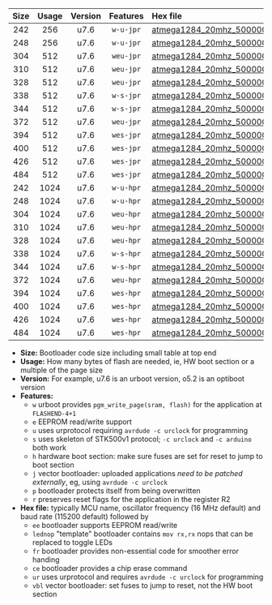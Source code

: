 |Size|Usage|Version|Features|Hex file|
|:-:|:-:|:-:|:-:|:--|
|242|256|u7.6|`w-u-jpr`|[atmega1284_20mhz_500000bps_ur_vbl.hex](https://raw.githubusercontent.com/stefanrueger/urboot/main/bootloaders/atmega1284/fcpu_20mhz/500000_bps/atmega1284_20mhz_500000bps_ur_vbl.hex)|
|248|256|u7.6|`w-u-jpr`|[atmega1284_20mhz_500000bps_lednop_ur_vbl.hex](https://raw.githubusercontent.com/stefanrueger/urboot/main/bootloaders/atmega1284/fcpu_20mhz/500000_bps/atmega1284_20mhz_500000bps_lednop_ur_vbl.hex)|
|304|512|u7.6|`weu-jpr`|[atmega1284_20mhz_500000bps_ee_ur_vbl.hex](https://raw.githubusercontent.com/stefanrueger/urboot/main/bootloaders/atmega1284/fcpu_20mhz/500000_bps/atmega1284_20mhz_500000bps_ee_ur_vbl.hex)|
|310|512|u7.6|`weu-jpr`|[atmega1284_20mhz_500000bps_ee_lednop_ur_vbl.hex](https://raw.githubusercontent.com/stefanrueger/urboot/main/bootloaders/atmega1284/fcpu_20mhz/500000_bps/atmega1284_20mhz_500000bps_ee_lednop_ur_vbl.hex)|
|328|512|u7.6|`weu-jpr`|[atmega1284_20mhz_500000bps_ee_lednop_fr_ur_vbl.hex](https://raw.githubusercontent.com/stefanrueger/urboot/main/bootloaders/atmega1284/fcpu_20mhz/500000_bps/atmega1284_20mhz_500000bps_ee_lednop_fr_ur_vbl.hex)|
|338|512|u7.6|`w-s-jpr`|[atmega1284_20mhz_500000bps_vbl.hex](https://raw.githubusercontent.com/stefanrueger/urboot/main/bootloaders/atmega1284/fcpu_20mhz/500000_bps/atmega1284_20mhz_500000bps_vbl.hex)|
|344|512|u7.6|`w-s-jpr`|[atmega1284_20mhz_500000bps_lednop_vbl.hex](https://raw.githubusercontent.com/stefanrueger/urboot/main/bootloaders/atmega1284/fcpu_20mhz/500000_bps/atmega1284_20mhz_500000bps_lednop_vbl.hex)|
|372|512|u7.6|`weu-jpr`|[atmega1284_20mhz_500000bps_ee_lednop_fr_ce_ur_vbl.hex](https://raw.githubusercontent.com/stefanrueger/urboot/main/bootloaders/atmega1284/fcpu_20mhz/500000_bps/atmega1284_20mhz_500000bps_ee_lednop_fr_ce_ur_vbl.hex)|
|394|512|u7.6|`wes-jpr`|[atmega1284_20mhz_500000bps_ee_vbl.hex](https://raw.githubusercontent.com/stefanrueger/urboot/main/bootloaders/atmega1284/fcpu_20mhz/500000_bps/atmega1284_20mhz_500000bps_ee_vbl.hex)|
|400|512|u7.6|`wes-jpr`|[atmega1284_20mhz_500000bps_ee_lednop_vbl.hex](https://raw.githubusercontent.com/stefanrueger/urboot/main/bootloaders/atmega1284/fcpu_20mhz/500000_bps/atmega1284_20mhz_500000bps_ee_lednop_vbl.hex)|
|426|512|u7.6|`wes-jpr`|[atmega1284_20mhz_500000bps_ee_lednop_fr_vbl.hex](https://raw.githubusercontent.com/stefanrueger/urboot/main/bootloaders/atmega1284/fcpu_20mhz/500000_bps/atmega1284_20mhz_500000bps_ee_lednop_fr_vbl.hex)|
|484|512|u7.6|`wes-jpr`|[atmega1284_20mhz_500000bps_ee_lednop_fr_ce_vbl.hex](https://raw.githubusercontent.com/stefanrueger/urboot/main/bootloaders/atmega1284/fcpu_20mhz/500000_bps/atmega1284_20mhz_500000bps_ee_lednop_fr_ce_vbl.hex)|
|242|1024|u7.6|`w-u-hpr`|[atmega1284_20mhz_500000bps_ur.hex](https://raw.githubusercontent.com/stefanrueger/urboot/main/bootloaders/atmega1284/fcpu_20mhz/500000_bps/atmega1284_20mhz_500000bps_ur.hex)|
|248|1024|u7.6|`w-u-hpr`|[atmega1284_20mhz_500000bps_lednop_ur.hex](https://raw.githubusercontent.com/stefanrueger/urboot/main/bootloaders/atmega1284/fcpu_20mhz/500000_bps/atmega1284_20mhz_500000bps_lednop_ur.hex)|
|304|1024|u7.6|`weu-hpr`|[atmega1284_20mhz_500000bps_ee_ur.hex](https://raw.githubusercontent.com/stefanrueger/urboot/main/bootloaders/atmega1284/fcpu_20mhz/500000_bps/atmega1284_20mhz_500000bps_ee_ur.hex)|
|310|1024|u7.6|`weu-hpr`|[atmega1284_20mhz_500000bps_ee_lednop_ur.hex](https://raw.githubusercontent.com/stefanrueger/urboot/main/bootloaders/atmega1284/fcpu_20mhz/500000_bps/atmega1284_20mhz_500000bps_ee_lednop_ur.hex)|
|328|1024|u7.6|`weu-hpr`|[atmega1284_20mhz_500000bps_ee_lednop_fr_ur.hex](https://raw.githubusercontent.com/stefanrueger/urboot/main/bootloaders/atmega1284/fcpu_20mhz/500000_bps/atmega1284_20mhz_500000bps_ee_lednop_fr_ur.hex)|
|338|1024|u7.6|`w-s-hpr`|[atmega1284_20mhz_500000bps.hex](https://raw.githubusercontent.com/stefanrueger/urboot/main/bootloaders/atmega1284/fcpu_20mhz/500000_bps/atmega1284_20mhz_500000bps.hex)|
|344|1024|u7.6|`w-s-hpr`|[atmega1284_20mhz_500000bps_lednop.hex](https://raw.githubusercontent.com/stefanrueger/urboot/main/bootloaders/atmega1284/fcpu_20mhz/500000_bps/atmega1284_20mhz_500000bps_lednop.hex)|
|372|1024|u7.6|`weu-hpr`|[atmega1284_20mhz_500000bps_ee_lednop_fr_ce_ur.hex](https://raw.githubusercontent.com/stefanrueger/urboot/main/bootloaders/atmega1284/fcpu_20mhz/500000_bps/atmega1284_20mhz_500000bps_ee_lednop_fr_ce_ur.hex)|
|394|1024|u7.6|`wes-hpr`|[atmega1284_20mhz_500000bps_ee.hex](https://raw.githubusercontent.com/stefanrueger/urboot/main/bootloaders/atmega1284/fcpu_20mhz/500000_bps/atmega1284_20mhz_500000bps_ee.hex)|
|400|1024|u7.6|`wes-hpr`|[atmega1284_20mhz_500000bps_ee_lednop.hex](https://raw.githubusercontent.com/stefanrueger/urboot/main/bootloaders/atmega1284/fcpu_20mhz/500000_bps/atmega1284_20mhz_500000bps_ee_lednop.hex)|
|426|1024|u7.6|`wes-hpr`|[atmega1284_20mhz_500000bps_ee_lednop_fr.hex](https://raw.githubusercontent.com/stefanrueger/urboot/main/bootloaders/atmega1284/fcpu_20mhz/500000_bps/atmega1284_20mhz_500000bps_ee_lednop_fr.hex)|
|484|1024|u7.6|`wes-hpr`|[atmega1284_20mhz_500000bps_ee_lednop_fr_ce.hex](https://raw.githubusercontent.com/stefanrueger/urboot/main/bootloaders/atmega1284/fcpu_20mhz/500000_bps/atmega1284_20mhz_500000bps_ee_lednop_fr_ce.hex)|

- **Size:** Bootloader code size including small table at top end
- **Usage:** How many bytes of flash are needed, ie, HW boot section or a multiple of the page size
- **Version:** For example, u7.6 is an urboot version, o5.2 is an optiboot version
- **Features:**
  + `w` urboot provides `pgm_write_page(sram, flash)` for the application at `FLASHEND-4+1`
  + `e` EEPROM read/write support
  + `u` uses urprotocol requiring `avrdude -c urclock` for programming
  + `s` uses skeleton of STK500v1 protocol; `-c urclock` and `-c arduino` both work
  + `h` hardware boot section: make sure fuses are set for reset to jump to boot section
  + `j` vector bootloader: uploaded applications *need to be patched externally*, eg, using `avrdude -c urclock`
  + `p` bootloader protects itself from being overwritten
  + `r` preserves reset flags for the application in the register R2
- **Hex file:** typically MCU name, oscillator frequency (16 MHz default) and baud rate (115200 default) followed by
  + `ee` bootloader supports EEPROM read/write
  + `lednop` "template" bootloader contains `mov rx,rx` nops that can be replaced to toggle LEDs
  + `fr` bootloader provides non-essential code for smoother error handing
  + `ce` bootloader provides a chip erase command
  + `ur` uses urprotocol and requires `avrdude -c urclock` for programming
  + `vbl` vector bootloader: set fuses to jump to reset, not the HW boot section
